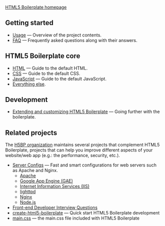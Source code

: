 [HTML5 Boilerplate homepage](https://html5boilerplate.com/)

## Getting started

* [Usage](usage.md) — Overview of the project contents.
* [FAQ](faq.md) — Frequently asked questions along with their answers.

## HTML5 Boilerplate core

* [HTML](html.md) — Guide to the default HTML.
* [CSS](css.md) — Guide to the default CSS.
* [JavaScript](js.md) — Guide to the default JavaScript.
* [Everything else](misc.md).

## Development

* [Extending and customizing HTML5 Boilerplate](extend.md) — Going further with
  the boilerplate.

## Related projects

The [H5BP organization](https://github.com/h5bp) maintains several projects that
complement HTML5 Boilerplate, projects that can help you improve different
aspects of your website/web app (e.g.: the performance, security, etc.).

* [Server Configs](https://github.com/h5bp/server-configs) — Fast and smart
  configurations for web servers such as Apache and Nginx.
    * [Apache](https://github.com/h5bp/server-configs-apache)
    * [Google App Engine (GAE)](https://github.com/h5bp/server-configs-gae)
    * [Internet Information Services
      (IIS)](https://github.com/h5bp/server-configs-iis)
    * [lighttpd](https://github.com/h5bp/server-configs-lighttpd)
    * [Nginx](https://github.com/h5bp/server-configs-nginx)
    * [Node.js](https://github.com/h5bp/server-configs-node)
* [Front-end Developer Interview Questions](https://github.com/h5bp/Front-end-Developer-Interview-Questions)
* [create-html5-boilerplate](https://github.com/h5bp/create-html5-boilerplate) — Quick start HTML5 Boilerplate
  development
* [main.css](https://github.com/h5bp/main.css) — the main.css file included with HTML5 Boilerplate
